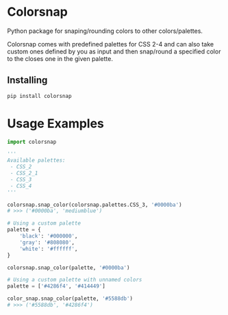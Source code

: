 # Colorsnap

Python package for snaping/rounding colors to other colors/palettes.

Colorsnap comes with predefined palettes for CSS 2-4 and can also take custom ones defined by you as input and then snap/round a specified color to the closes one in the given palette.

## Installing

```python
pip install colorsnap
```

# Usage Examples

```python
import colorsnap

'''
Available palettes:
 - CSS_2
 - CSS_2_1
 - CSS_3
 - CSS_4
'''

colorsnap.snap_color(colorsnap.palettes.CSS_3, '#0000ba')
# >>> ('#0000ba', 'mediumblue')

# Using a custom palette
palette = {
    'black': '#000000',
    'gray': '#808080',
    'white': '#ffffff',
}

colorsnap.snap_color(palette, '#0000ba')

# Using a custom palette with unnamed colors
palette = ['#4286f4', '#414449']

color_snap.snap_color(palette, '#5588db')
# >>> ('#5588db', '#4286f4')

```
